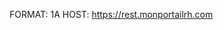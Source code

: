 FORMAT: 1A
HOST: https://rest.monportailrh.com

<!-- include(introduction.md) -->

<!-- include(setting/index.md) -->
<!-- include(data-type/index.md) -->
<!-- include(category/index.md) -->
<!-- include(sensitivity/index.md) -->
<!-- include(domain/index.md) -->
<!-- include(pso-type/index.md) -->
<!-- include(field/index.md) -->
<!-- include(news/index.md) -->
<!-- include(assignment-data/index.md) -->
<!-- include(widget/index.md) -->

<!-- include(data_structures.md) -->


